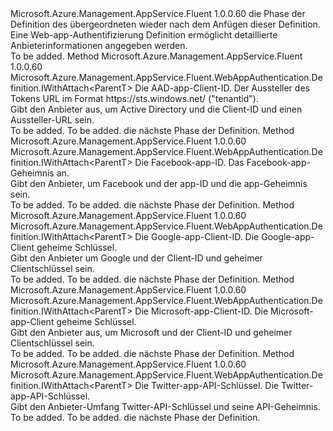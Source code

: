 <Type Name="IWithAuthenticationProvider&lt;ParentT&gt;" FullName="Microsoft.Azure.Management.AppService.Fluent.WebAppAuthentication.Definition.IWithAuthenticationProvider&lt;ParentT&gt;">
  <TypeSignature Language="C#" Value="public interface IWithAuthenticationProvider&lt;ParentT&gt;" />
  <TypeSignature Language="ILAsm" Value=".class public interface auto ansi abstract IWithAuthenticationProvider`1&lt;ParentT&gt;" />
  <TypeSignature Language="DocId" Value="T:Microsoft.Azure.Management.AppService.Fluent.WebAppAuthentication.Definition.IWithAuthenticationProvider`1" />
  <TypeSignature Language="VB.NET" Value="Public Interface IWithAuthenticationProvider(Of ParentT)" />
  <TypeSignature Language="F#" Value="type IWithAuthenticationProvider&lt;'ParentT&gt; = interface" />
  <AssemblyInfo>
    <AssemblyName>Microsoft.Azure.Management.AppService.Fluent</AssemblyName>
    <AssemblyVersion>1.0.0.60</AssemblyVersion>
  </AssemblyInfo>
  <TypeParameters>
    <TypeParameter Name="ParentT" />
  </TypeParameters>
  <Interfaces />
  <Docs>
    <typeparam name="ParentT">die Phase der Definition des übergeordneten wieder nach dem Anfügen dieser Definition.</typeparam>
    <summary>
            Eine Web-app-Authentifizierung Definition ermöglicht detaillierte Anbieterinformationen angegeben werden.
            </summary>
    <remarks>To be added.</remarks>
  </Docs>
  <Members>
    <Member MemberName="WithActiveDirectory">
      <MemberSignature Language="C#" Value="public Microsoft.Azure.Management.AppService.Fluent.WebAppAuthentication.Definition.IWithAttach&lt;ParentT&gt; WithActiveDirectory (string clientId, string issuerUrl);" />
      <MemberSignature Language="ILAsm" Value=".method public hidebysig newslot virtual instance class Microsoft.Azure.Management.AppService.Fluent.WebAppAuthentication.Definition.IWithAttach`1&lt;!ParentT&gt; WithActiveDirectory(string clientId, string issuerUrl) cil managed" />
      <MemberSignature Language="DocId" Value="M:Microsoft.Azure.Management.AppService.Fluent.WebAppAuthentication.Definition.IWithAuthenticationProvider`1.WithActiveDirectory(System.String,System.String)" />
      <MemberSignature Language="VB.NET" Value="Public Function WithActiveDirectory (clientId As String, issuerUrl As String) As IWithAttach(Of ParentT)" />
      <MemberSignature Language="F#" Value="abstract member WithActiveDirectory : string * string -&gt; Microsoft.Azure.Management.AppService.Fluent.WebAppAuthentication.Definition.IWithAttach&lt;'ParentT&gt;" Usage="iWithAuthenticationProvider.WithActiveDirectory (clientId, issuerUrl)" />
      <MemberType>Method</MemberType>
      <AssemblyInfo>
        <AssemblyName>Microsoft.Azure.Management.AppService.Fluent</AssemblyName>
        <AssemblyVersion>1.0.0.60</AssemblyVersion>
      </AssemblyInfo>
      <ReturnValue>
        <ReturnType>Microsoft.Azure.Management.AppService.Fluent.WebAppAuthentication.Definition.IWithAttach&lt;ParentT&gt;</ReturnType>
      </ReturnValue>
      <Parameters>
        <Parameter Name="clientId" Type="System.String" />
        <Parameter Name="issuerUrl" Type="System.String" />
      </Parameters>
      <Docs>
        <param name="clientId">Die AAD-app-Client-ID.</param>
        <param name="issuerUrl">Der Aussteller des Tokens URL im Format https://sts.windows.net/ ("tenantid").</param>
        <summary>
            Gibt den Anbieter aus, um Active Directory und die Client-ID und einen Aussteller-URL sein.
            </summary>
        <returns>To be added.</returns>
        <remarks>To be added.</remarks>
        <return>die nächste Phase der Definition.</return>
      </Docs>
    </Member>
    <Member MemberName="WithFacebook">
      <MemberSignature Language="C#" Value="public Microsoft.Azure.Management.AppService.Fluent.WebAppAuthentication.Definition.IWithAttach&lt;ParentT&gt; WithFacebook (string appId, string appSecret);" />
      <MemberSignature Language="ILAsm" Value=".method public hidebysig newslot virtual instance class Microsoft.Azure.Management.AppService.Fluent.WebAppAuthentication.Definition.IWithAttach`1&lt;!ParentT&gt; WithFacebook(string appId, string appSecret) cil managed" />
      <MemberSignature Language="DocId" Value="M:Microsoft.Azure.Management.AppService.Fluent.WebAppAuthentication.Definition.IWithAuthenticationProvider`1.WithFacebook(System.String,System.String)" />
      <MemberSignature Language="VB.NET" Value="Public Function WithFacebook (appId As String, appSecret As String) As IWithAttach(Of ParentT)" />
      <MemberSignature Language="F#" Value="abstract member WithFacebook : string * string -&gt; Microsoft.Azure.Management.AppService.Fluent.WebAppAuthentication.Definition.IWithAttach&lt;'ParentT&gt;" Usage="iWithAuthenticationProvider.WithFacebook (appId, appSecret)" />
      <MemberType>Method</MemberType>
      <AssemblyInfo>
        <AssemblyName>Microsoft.Azure.Management.AppService.Fluent</AssemblyName>
        <AssemblyVersion>1.0.0.60</AssemblyVersion>
      </AssemblyInfo>
      <ReturnValue>
        <ReturnType>Microsoft.Azure.Management.AppService.Fluent.WebAppAuthentication.Definition.IWithAttach&lt;ParentT&gt;</ReturnType>
      </ReturnValue>
      <Parameters>
        <Parameter Name="appId" Type="System.String" />
        <Parameter Name="appSecret" Type="System.String" />
      </Parameters>
      <Docs>
        <param name="appId">Die Facebook-app-ID.</param>
        <param name="appSecret">Das Facebook-app-Geheimnis an.</param>
        <summary>
            Gibt den Anbieter, um Facebook und der app-ID und die app-Geheimnis sein.
            </summary>
        <returns>To be added.</returns>
        <remarks>To be added.</remarks>
        <return>die nächste Phase der Definition.</return>
      </Docs>
    </Member>
    <Member MemberName="WithGoogle">
      <MemberSignature Language="C#" Value="public Microsoft.Azure.Management.AppService.Fluent.WebAppAuthentication.Definition.IWithAttach&lt;ParentT&gt; WithGoogle (string clientId, string clientSecret);" />
      <MemberSignature Language="ILAsm" Value=".method public hidebysig newslot virtual instance class Microsoft.Azure.Management.AppService.Fluent.WebAppAuthentication.Definition.IWithAttach`1&lt;!ParentT&gt; WithGoogle(string clientId, string clientSecret) cil managed" />
      <MemberSignature Language="DocId" Value="M:Microsoft.Azure.Management.AppService.Fluent.WebAppAuthentication.Definition.IWithAuthenticationProvider`1.WithGoogle(System.String,System.String)" />
      <MemberSignature Language="VB.NET" Value="Public Function WithGoogle (clientId As String, clientSecret As String) As IWithAttach(Of ParentT)" />
      <MemberSignature Language="F#" Value="abstract member WithGoogle : string * string -&gt; Microsoft.Azure.Management.AppService.Fluent.WebAppAuthentication.Definition.IWithAttach&lt;'ParentT&gt;" Usage="iWithAuthenticationProvider.WithGoogle (clientId, clientSecret)" />
      <MemberType>Method</MemberType>
      <AssemblyInfo>
        <AssemblyName>Microsoft.Azure.Management.AppService.Fluent</AssemblyName>
        <AssemblyVersion>1.0.0.60</AssemblyVersion>
      </AssemblyInfo>
      <ReturnValue>
        <ReturnType>Microsoft.Azure.Management.AppService.Fluent.WebAppAuthentication.Definition.IWithAttach&lt;ParentT&gt;</ReturnType>
      </ReturnValue>
      <Parameters>
        <Parameter Name="clientId" Type="System.String" />
        <Parameter Name="clientSecret" Type="System.String" />
      </Parameters>
      <Docs>
        <param name="clientId">Die Google-app-Client-ID.</param>
        <param name="clientSecret">Die Google-app-Client geheime Schlüssel.</param>
        <summary>
            Gibt den Anbieter um Google und der Client-ID und geheimer Clientschlüssel sein.
            </summary>
        <returns>To be added.</returns>
        <remarks>To be added.</remarks>
        <return>die nächste Phase der Definition.</return>
      </Docs>
    </Member>
    <Member MemberName="WithMicrosoft">
      <MemberSignature Language="C#" Value="public Microsoft.Azure.Management.AppService.Fluent.WebAppAuthentication.Definition.IWithAttach&lt;ParentT&gt; WithMicrosoft (string clientId, string clientSecret);" />
      <MemberSignature Language="ILAsm" Value=".method public hidebysig newslot virtual instance class Microsoft.Azure.Management.AppService.Fluent.WebAppAuthentication.Definition.IWithAttach`1&lt;!ParentT&gt; WithMicrosoft(string clientId, string clientSecret) cil managed" />
      <MemberSignature Language="DocId" Value="M:Microsoft.Azure.Management.AppService.Fluent.WebAppAuthentication.Definition.IWithAuthenticationProvider`1.WithMicrosoft(System.String,System.String)" />
      <MemberSignature Language="VB.NET" Value="Public Function WithMicrosoft (clientId As String, clientSecret As String) As IWithAttach(Of ParentT)" />
      <MemberSignature Language="F#" Value="abstract member WithMicrosoft : string * string -&gt; Microsoft.Azure.Management.AppService.Fluent.WebAppAuthentication.Definition.IWithAttach&lt;'ParentT&gt;" Usage="iWithAuthenticationProvider.WithMicrosoft (clientId, clientSecret)" />
      <MemberType>Method</MemberType>
      <AssemblyInfo>
        <AssemblyName>Microsoft.Azure.Management.AppService.Fluent</AssemblyName>
        <AssemblyVersion>1.0.0.60</AssemblyVersion>
      </AssemblyInfo>
      <ReturnValue>
        <ReturnType>Microsoft.Azure.Management.AppService.Fluent.WebAppAuthentication.Definition.IWithAttach&lt;ParentT&gt;</ReturnType>
      </ReturnValue>
      <Parameters>
        <Parameter Name="clientId" Type="System.String" />
        <Parameter Name="clientSecret" Type="System.String" />
      </Parameters>
      <Docs>
        <param name="clientId">Die Microsoft-app-Client-ID.</param>
        <param name="clientSecret">Die Microsoft-app-Client geheime Schlüssel.</param>
        <summary>
            Gibt den Anbieter aus, um Microsoft und der Client-ID und geheimer Clientschlüssel sein.
            </summary>
        <returns>To be added.</returns>
        <remarks>To be added.</remarks>
        <return>die nächste Phase der Definition.</return>
      </Docs>
    </Member>
    <Member MemberName="WithTwitter">
      <MemberSignature Language="C#" Value="public Microsoft.Azure.Management.AppService.Fluent.WebAppAuthentication.Definition.IWithAttach&lt;ParentT&gt; WithTwitter (string apiKey, string apiSecret);" />
      <MemberSignature Language="ILAsm" Value=".method public hidebysig newslot virtual instance class Microsoft.Azure.Management.AppService.Fluent.WebAppAuthentication.Definition.IWithAttach`1&lt;!ParentT&gt; WithTwitter(string apiKey, string apiSecret) cil managed" />
      <MemberSignature Language="DocId" Value="M:Microsoft.Azure.Management.AppService.Fluent.WebAppAuthentication.Definition.IWithAuthenticationProvider`1.WithTwitter(System.String,System.String)" />
      <MemberSignature Language="VB.NET" Value="Public Function WithTwitter (apiKey As String, apiSecret As String) As IWithAttach(Of ParentT)" />
      <MemberSignature Language="F#" Value="abstract member WithTwitter : string * string -&gt; Microsoft.Azure.Management.AppService.Fluent.WebAppAuthentication.Definition.IWithAttach&lt;'ParentT&gt;" Usage="iWithAuthenticationProvider.WithTwitter (apiKey, apiSecret)" />
      <MemberType>Method</MemberType>
      <AssemblyInfo>
        <AssemblyName>Microsoft.Azure.Management.AppService.Fluent</AssemblyName>
        <AssemblyVersion>1.0.0.60</AssemblyVersion>
      </AssemblyInfo>
      <ReturnValue>
        <ReturnType>Microsoft.Azure.Management.AppService.Fluent.WebAppAuthentication.Definition.IWithAttach&lt;ParentT&gt;</ReturnType>
      </ReturnValue>
      <Parameters>
        <Parameter Name="apiKey" Type="System.String" />
        <Parameter Name="apiSecret" Type="System.String" />
      </Parameters>
      <Docs>
        <param name="apiKey">Die Twitter-app-API-Schlüssel.</param>
        <param name="apiSecret">Die Twitter-app-API-Schlüssel.</param>
        <summary>
            Gibt den Anbieter-Umfang Twitter-API-Schlüssel und seine API-Geheimnis.
            </summary>
        <returns>To be added.</returns>
        <remarks>To be added.</remarks>
        <return>die nächste Phase der Definition.</return>
      </Docs>
    </Member>
  </Members>
</Type>